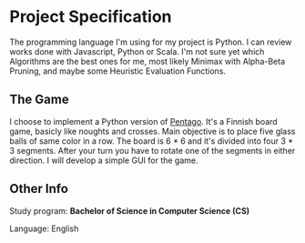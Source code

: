# Project Specification
The programming language I'm using for my project is Python. I can review works done with Javascript, Python or Scala. I'm not sure yet which Algorithms are the best ones for me, most likely Minimax with Alpha-Beta Pruning, and maybe some Heuristic Evaluation Functions. 

## The Game
I choose to implement a Python version of [Pentago](https://fi.wikipedia.org/wiki/Pentago). It's a Finnish board game, basicly like  noughts and crosses. Main objective is to place five glass balls of same color in a row. The board is 6 * 6 and it's divided into four 3 * 3 segments. After your turn you have to rotate one of the segments in either direction. I will develop a simple GUI for the game.

## Other Info
Study program: **Bachelor of Science in Computer Science (CS)**

Language: English
